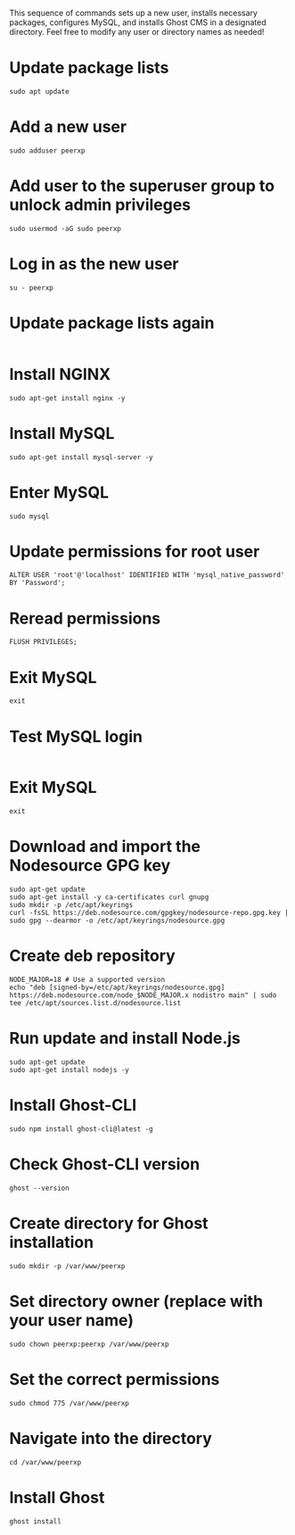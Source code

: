 This sequence of commands sets up a new user, installs necessary packages, configures MySQL, and installs Ghost CMS in a designated directory. Feel free to modify any user or directory names as needed!


# Update package lists
```
sudo apt update 
```
# Add a new user
```
sudo adduser peerxp
```
# Add user to the superuser group to unlock admin privileges
```
sudo usermod -aG sudo peerxp
```
# Log in as the new user
```
su - peerxp
```
# Update package lists again
```sudo apt-get update
```
# Install NGINX
```
sudo apt-get install nginx -y
```
# Install MySQL
```
sudo apt-get install mysql-server -y
```
# Enter MySQL
```
sudo mysql
```
# Update permissions for root user
```
ALTER USER 'root'@'localhost' IDENTIFIED WITH 'mysql_native_password' BY 'Password';
```
# Reread permissions
```
FLUSH PRIVILEGES;
```
# Exit MySQL
```
exit
```
# Test MySQL login
```mysql -u root -p
```
# Exit MySQL
```
exit
```
# Download and import the Nodesource GPG key
```
sudo apt-get update
sudo apt-get install -y ca-certificates curl gnupg
sudo mkdir -p /etc/apt/keyrings
curl -fsSL https://deb.nodesource.com/gpgkey/nodesource-repo.gpg.key | sudo gpg --dearmor -o /etc/apt/keyrings/nodesource.gpg
```
# Create deb repository
```
NODE_MAJOR=18 # Use a supported version
echo "deb [signed-by=/etc/apt/keyrings/nodesource.gpg] https://deb.nodesource.com/node_$NODE_MAJOR.x nodistro main" | sudo tee /etc/apt/sources.list.d/nodesource.list
```
# Run update and install Node.js
```
sudo apt-get update
sudo apt-get install nodejs -y
```
# Install Ghost-CLI
```
sudo npm install ghost-cli@latest -g
```
# Check Ghost-CLI version
```
ghost --version
```
# Create directory for Ghost installation
```
sudo mkdir -p /var/www/peerxp
```
# Set directory owner (replace <user> with your user name)
```
sudo chown peerxp:peerxp /var/www/peerxp
```
# Set the correct permissions
```
sudo chmod 775 /var/www/peerxp
```
# Navigate into the directory
```
cd /var/www/peerxp
```
# Install Ghost
```
ghost install
```
